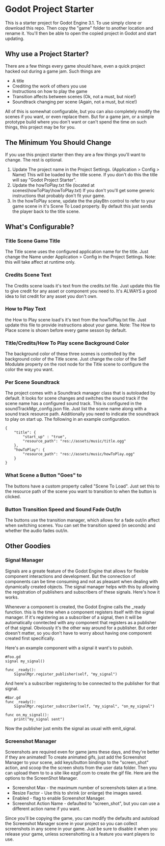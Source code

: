 # Godot Project Starter
This is a starter project for Godot Engine 3.1.  To use simply clone or download this repo.  Then copy the "game" folder to another location and rename it.  You'll then be able to open the copied project in Godot and start updating.

## Why use a Project Starter?
There are a few things every game should have, even a quick project hacked out during a game jam.  Such things are

- A title
- Crediting the work of others you use
- Instructions on how to play the game
- Transition affects between scenes (Ok, not a must, but nice!)
- Soundtrack changing per scene (Again, not a must, but nice!)

All of this is somewhat configurable, but you can also completely modify the scenes if you want, or even replace them.  But for a game jam, or a simple prototype build where you don't want or can't spend the time on such things, this project may be for you.

## The Minimum You Should Change
If you use this project starter then they are a few things you'll want to change.  The rest is optional.

1. Update The project name in the Project Settings.  (Application > Config > Name)  This will be loaded by the title scene.  If you don't do this the title will say "Godot Project Starter".
2. Update the howToPlay.txt file (located at scenes\howToPlay\howToPlay.txt)  If you don't you'll get some generic instructions that probably don't fit your game.
3. In the howToPlay scene, update the the playBtn control to refer to your game scene in it's Scene To Load property.  By default this just sends the player back to the title scene.


## What's Configurable?

### Title Scene Game Title
The Title scene uses the configured application name for the title.  Just change the Name under Application > Config in the Project Settings.  Note: this will take affect at runtime only.

### Credits Scene Text
The Credits scene loads it's text from the credits.txt file.  Just update this file to give credit for any asset or component you need to.  It's ALWAYS a good idea to list credit for any asset you don't own.

### How to Play Text
the How to Play scene load's it's text from the howToPlay.txt file.  Just update this file to provide instructions about your game.  Note: The How to Place scene is shown before every game sesson by default.

### Title/Credits/How To Play scene Background Color
The background color of these three scenes is controlled by the background color of the Title scene.  Just change the color of the Self Modulate property on the root node for the Title scene to configure the color the way you want.

### Per Scene Soundtrack
The project comes with a Soundtrack manager class that is autoloaded by default.  It looks for scene changes and switches the sound track if the scene name has a configured sound track.  This is configured in the soundTrackMgr_config.json file.  Just list the scene name along with a sound track resource path.  Additionally you need to indicate the soundtrack to play on start up.  The following in an example configuration.
```
{
	"title": {
		"start_up" : "true",
		"resource_path": "res://assets/music/title.ogg"
	},
	"howToPlay": {
		"resource_path": "res://assets/music/howToPlay.ogg"
	}
}
```

### What Scene a Button "Goes" to
The buttons have a custom property called "Scene To Load".  Just set this to the resource path of the scene you want to transition to when the button is clicked.

### Button Transition Speed and Sound Fade Out/In
The buttons use the transition manager, which allows for a fade out/in affect when switching scenes.  You can set the transition speed (in seconds) and whether the audio fades out/in.

## Other Goodies
### Signal Manager
Signals are a greate feature of the Godot Engine that allows for flexible component interactions and development.  But the connection of components can be time consuming and not as pleasant when dealing with dynamically created objects.  The signal manager helps with this by allowing the registration of publishers and subscribers of these signals.  Here's how it works.

Whenever a component is created, the Godot Engine calls the _ready function.  this is the time when a component registers itself with the signal manager.  If it's registering as a subscriber of a signal, then it will be automatically conntected with any component that registers as a publisher of that signal.  Obviously it's the other way around for a publisher.  But order doesn't matter, so you don't have to worry about having one component created first specifically.

Here's an example component with a signal it want's to pubish.

```
#Foo.gd
signal my_signal()

func _ready():
	SignalMgr.register_publisher(self, "my_signal")
```

And here's a subscriber registering to be connected to the publisher for that signal.

```
#Bar.gd
func _ready():
	SignalMgr.register_subscriber(self, "my_signal", "on_my_signal")

func on_my_signal():
	print("my_signal sent")
```

Now the publisher just emits the signal as usual with emit_signal.
### Screenshot Manager
Screenshots are required even for game jams these days, and they're better if they are animated!  To create animated gifs, just add the Screenshot Manager to your scene, add keys/button bindings to the "screen_shot" action, and scoop the the screen shots from the user data folder.  Then you can upload them to to a site like ezgif.com to create the gif file.  Here are the options to the ScreenShot Manager.

- Screenshot Max - the maximum number of screenshots taken at a time.
- Resize Factor - Use this to shrink (or enlarge) the images saved.
- Enabled - flag to enable Screenshot Manager.
- Screenshot Action Name - defaulted to "screen_shot", but you can use a different action name if you want.

Since you'll be copying the game, you can modify the defaults and autoload the Screenshot Manager scene in your project so you can collect screenshots in any scene in your game.  Just be sure to disable it when you release your game, unless screenshotting is a feature you want players to use.

